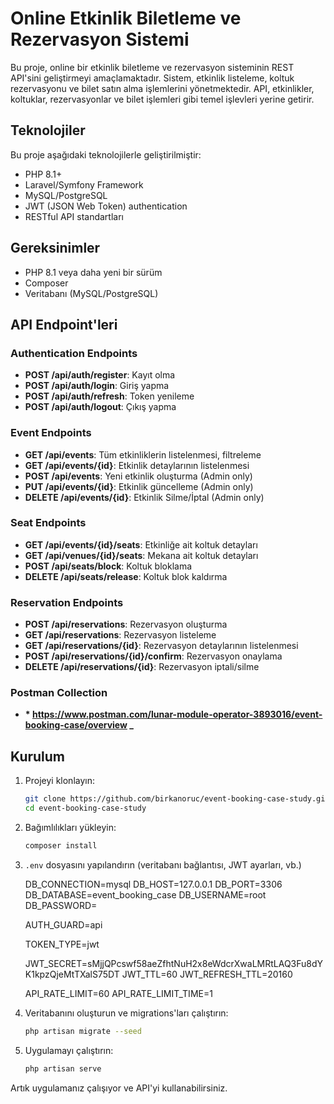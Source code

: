 # Online Etkinlik Biletleme ve Rezervasyon Sistemi

Bu proje, online bir etkinlik biletleme ve rezervasyon sisteminin REST API'sini geliştirmeyi amaçlamaktadır. Sistem, etkinlik listeleme, koltuk rezervasyonu ve bilet satın alma işlemlerini yönetmektedir. API, etkinlikler, koltuklar, rezervasyonlar ve bilet işlemleri gibi temel işlevleri yerine getirir.

## Teknolojiler

Bu proje aşağıdaki teknolojilerle geliştirilmiştir:

-   PHP 8.1+
-   Laravel/Symfony Framework
-   MySQL/PostgreSQL
-   JWT (JSON Web Token) authentication
-   RESTful API standartları

## Gereksinimler

-   PHP 8.1 veya daha yeni bir sürüm
-   Composer
-   Veritabanı (MySQL/PostgreSQL)

## API Endpoint'leri

### Authentication Endpoints

-   **POST /api/auth/register**: Kayıt olma
-   **POST /api/auth/login**: Giriş yapma
-   **POST /api/auth/refresh**: Token yenileme
-   **POST /api/auth/logout**: Çıkış yapma

### Event Endpoints

-   **GET /api/events**: Tüm etkinliklerin listelenmesi, filtreleme
-   **GET /api/events/{id}**: Etkinlik detaylarının listelenmesi
-   **POST /api/events**: Yeni etkinlik oluşturma (Admin only)
-   **PUT /api/events/{id}**: Etkinlik güncelleme (Admin only)
-   **DELETE /api/events/{id}**: Etkinlik Silme/İptal (Admin only)

### Seat Endpoints

-   **GET /api/events/{id}/seats**: Etkinliğe ait koltuk detayları
-   **GET /api/venues/{id}/seats**: Mekana ait koltuk detayları
-   **POST /api/seats/block**: Koltuk bloklama
-   **DELETE /api/seats/release**: Koltuk blok kaldırma

### Reservation Endpoints

-   **POST /api/reservations**: Rezervasyon oluşturma
-   **GET /api/reservations**: Rezervasyon listeleme
-   **GET /api/reservations/{id}**: Rezervasyon detaylarının listelenmesi
-   **POST /api/reservations/{id}/confirm**: Rezervasyon onaylama
-   **DELETE /api/reservations/{id}**: Rezervasyon iptali/silme

### Postman Collection

-   **\* https://www.postman.com/lunar-module-operator-3893016/event-booking-case/overview \_**

## Kurulum

1. Projeyi klonlayın:

    ```bash
    git clone https://github.com/birkanoruc/event-booking-case-study.git
    cd event-booking-case-study
    ```

2. Bağımlılıkları yükleyin:

    ```bash
    composer install
    ```

3. `.env` dosyasını yapılandırın (veritabanı bağlantısı, JWT ayarları, vb.)

    DB_CONNECTION=mysql
    DB_HOST=127.0.0.1
    DB_PORT=3306
    DB_DATABASE=event_booking_case
    DB_USERNAME=root
    DB_PASSWORD=

    AUTH_GUARD=api

    TOKEN_TYPE=jwt

    JWT_SECRET=sMjjQPcswf58aeZfhtNuH2x8eWdcrXwaLMRtLAQ3Fu8dYK1kpzQjeMtTXalS75DT
    JWT_TTL=60
    JWT_REFRESH_TTL=20160

    API_RATE_LIMIT=60
    API_RATE_LIMIT_TIME=1

4. Veritabanını oluşturun ve migrations'ları çalıştırın:

    ```bash
    php artisan migrate --seed
    ```

5. Uygulamayı çalıştırın:

    ```bash
    php artisan serve
    ```

Artık uygulamanız çalışıyor ve API'yi kullanabilirsiniz.

